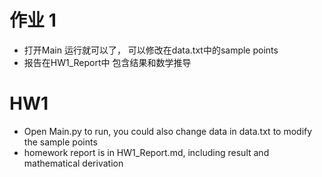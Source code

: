 # 作业 1

- 打开Main 运行就可以了， 可以修改在data.txt中的sample points
- 报告在HW1_Report中 包含结果和数学推导





# HW1

- Open Main.py to run, you could also change data in data.txt to modify the sample points
- homework report is in HW1_Report.md, including result and mathematical derivation



